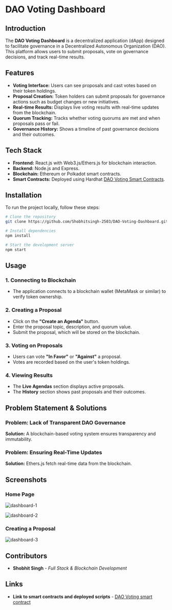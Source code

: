 # DAO Voting Dashboard

## Introduction

The **DAO Voting Dashboard** is a decentralized application (dApp) designed to facilitate governance in a Decentralized Autonomous Organization (DAO). This platform allows users to submit proposals, vote on governance decisions, and track real-time results.

## Features

- **Voting Interface:** Users can see proposals and cast votes based on their token holdings.
- **Proposal Creation:** Token holders can submit proposals for governance actions such as budget changes or new initiatives.
- **Real-time Results:** Displays live voting results with real-time updates from the blockchain.
- **Quorum Tracking:** Tracks whether voting quorums are met and when proposals pass or fail.
- **Governance History:** Shows a timeline of past governance decisions and their outcomes.

## Tech Stack

- **Frontend:** React.js with Web3.js/Ethers.js for blockchain interaction.
- **Backend:** Node.js and Express.
- **Blockchain:** Ethereum or Polkadot smart contracts.
- **Smart Contracts:** Deployed using Hardhat [DAO Voting Smart Contracts](https://github.com/Shobhitsingh-2503/DAO-voting-smart-contract).

## Installation

To run the project locally, follow these steps:

```sh
# Clone the repository
git clone https://github.com/Shobhitsingh-2503/DAO-Voting-Dashboard.git

# Install dependencies
npm install

# Start the development server
npm start
```

## Usage

### 1. Connecting to Blockchain

- The application connects to a blockchain wallet (MetaMask or similar) to verify token ownership.

### 2. Creating a Proposal

- Click on the **"Create an Agenda"** button.
- Enter the proposal topic, description, and quorum value.
- Submit the proposal, which will be stored on the blockchain.

### 3. Voting on Proposals

- Users can vote **"In Favor"** or **"Against"** a proposal.
- Votes are recorded based on the user's token holdings.

### 4. Viewing Results

- The **Live Agendas** section displays active proposals.
- The **History** section shows past proposals and their outcomes.

## Problem Statement & Solutions

### Problem: Lack of Transparent DAO Governance

**Solution:** A blockchain-based voting system ensures transparency and immutability.

### Problem: Ensuring Real-Time Updates

**Solution:** Ethers.js fetch real-time data from the blockchain.

## Screenshots

### Home Page

![dashboard-1](https://ik.imagekit.io/tttjlp0fj/Screenshot%202025-02-07%20000113.png?updatedAt=1738866827916)

![dashboard-2](https://ik.imagekit.io/tttjlp0fj/Screenshot%202025-02-07%20000127.png?updatedAt=1738866792829)

### Creating a Proposal

![dashboard-3](https://ik.imagekit.io/tttjlp0fj/Screenshot%202025-02-07%20000138.png?updatedAt=1738866792925)

## Contributors

- **Shobhit Singh** - _Full Stack & Blockchain Development_

## Links

- **Link to smart contracts and deployed scripts** - [DAO Voting smart contract](https://github.com/Shobhitsingh-2503/DAO-voting-smart-contract)
